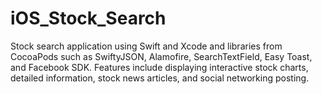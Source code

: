 # iOS_Stock_Search
Stock search application using Swift and Xcode and libraries from CocoaPods such as SwiftyJSON, Alamofire, SearchTextField, Easy Toast, and Facebook SDK. Features include displaying interactive stock charts, detailed information, stock news articles, and social networking posting.
